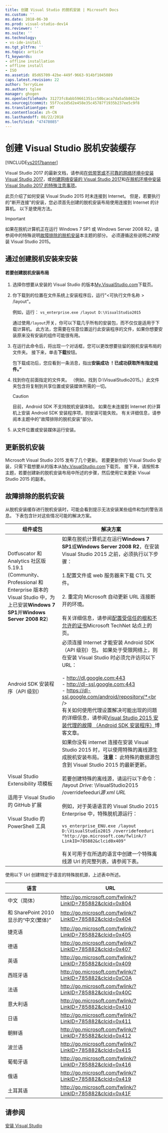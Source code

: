 ```yaml
---
title: 创建 Visual Studio 的脱机安装 | Microsoft Docs
ms.custom: ''
ms.date: 2018-06-30
ms.prod: visual-studio-dev14
ms.reviewer: ''
ms.suite: ''
ms.technology:
- vs-ide-install
ms.tgt_pltfrm: ''
ms.topic: article
f1_keywords:
- offline installation
- offline install
- ISO
ms.assetid: 85d65709-42be-449f-9663-914bf1045089
caps.latest.revision: 22
author: TerryGLee
ms.author: tglee
manager: ghogen
ms.openlocfilehash: 31273fc8abb59661351cc50bcaca7da5a5b8612e
ms.sourcegitcommit: 55f7ce2d5d2e458e35c45787f1935b237ee5c9f8
ms.translationtype: MT
ms.contentlocale: zh-CN
ms.lasthandoff: 08/22/2018
ms.locfileid: "47478085"
---
```

# <a name="create-an-offline-installation-of-visual-studio"></a>创建 Visual Studio 脱机安装缓存
[!INCLUDE[vs2017banner](../includes/vs2017banner.md)]

Visual Studio 2017 的最新文档，请参阅[在低带宽或不可靠的网络环境中安装 Visual Studio 2017](https://docs.microsoft.com/visualstudio/install/install-vs-inconsistent-quality-network)，或[创建网络安装的 Visual Studio 2017](https://docs.microsoft.com/visualstudio/install/create-a-network-installation-of-visual-studio)和[在脱机环境中安装 Visual Studio 2017 的特殊注意事项](https://docs.microsoft.com/visualstudio/install/install-visual-studio-in-offline-environment)。

此页介绍了如何安装 Visual Studio 2015 时未连接到 Internet。 但是，若要执行的"断开连接"的安装，您必须首先创建的脱机安装布局使用连接到 Internet 的计算机。 以下是使用方法。  
  
> [!IMPORTANT]
>  如果在脱机计算机正在运行 Windows 7 SP1 或 Windows Server 2008 R2，请参阅中的特殊说明[故障排除的脱机安装](#BKMK_tshoot)本主题的部分。  必须遵循这些说明*之前*安装 Visual Studio 2015。  
  
##  <a name="BKMK_Offline"></a> 通过创建脱机安装来安装  
  
#### <a name="to-create-an-offline-installation-layout"></a>若要创建脱机安装布局  
  
1.  选择你想要从安装的 Visual Studio 的版本[My.VisualStudio.com](https://my.visualstudio.com/downloads?q=visual%20studio%20Enterprise%202015)下载页。  
  
2.  你下载到的位置在文件系统上安装程序后，运行"\<可执行文件名称 > /layout"。  
  
     例如，运行： `vs_enterprise.exe /layout D:\VisualStudio2015`  
  
     通过使用`/layout`开关，你可以下载几乎所有的安装包，而不仅仅是适用于下载计算机。 此方法，您需要在任意位置运行此安装程序的文件，如果你想要安装原来没有安装的组件可能很有用。  
  
3.  在运行此命令后，将出现一个对话框，您可以更改想要驻留的脱机安装布局的文件夹。   接下来，单击**下载**按钮。  
  
     包下载成功后，您应看到一条消息，指出**安装成功 ！已成功获取所有指定组件。”**  
  
4.  找到你在前面指定的文件夹。 （例如，找到 D:\VisualStudio2015。）此文件夹包含将复制到共享位置或安装媒体所需的一切。  
  
    > [!CAUTION]
    >  目前，Android SDK 不支持脱机安装体验。 如果在未连接到 Internet 的计算机上安装 Android SDK 安装程序项，则安装可能失败。 有关详细信息，请参阅本主题中的"故障排除的脱机安装"部分。  
  
5.  从文件位置或安装媒体运行安装。  
  
## <a name="updating-an-offline-installation"></a>更新脱机安装  
 Microsoft Visual Studio 2015 发布了几个更新。 若要更新你的 Visual Studio 安装，只需下载想要从的版本从[My.VisualStudio.com](https://my.visualstudio.com/downloads?q=visual%20studio%20Enterprise%202015)下载页。 接下来，请按照本主题，若要创建新的脱机安装布局中所述的步骤，然后使用它来更新 Visual Studio 2015 的副本。  
  
##  <a name="BKMK_tshoot"></a> 故障排除的脱机安装  
 从脱机安装缓存进行脱机安装时，可能会看到提示无法安装某些组件和包的警告消息。 下表包含针对这些情况可能的解决方案。  
  
|组件或包|解决方案|  
|--------------------------|--------------|  
|Dotfuscator 和 Analytics 社区版 5.19.1 (Community、 Professional 和 Enterprise 版本的 Visual Studio 中，为上已安装**Windows 7 SP1**并**Windows Server 2008 R2**)|如果在脱机计算机正在运行**Windows 7 SP1**或**Windows Server 2008 R2**，在安装 Visual Studio 2015 之前，必须执行以下步骤：<br /><br /> 1.配置文件或 web 服务器来下载 CTL 文件。<br /><br /> 2.  重定向 Microsoft 自动更新 URL 连接断开的环境。<br /><br /> 有关详细信息，请参阅[配置受信任的根和不允许的证书](https://technet.microsoft.com/library/dn265983.aspx)Microsoft TechNet 站点上的页。|  
|Android SDK 安装程序（API 级别）|必须连接 Internet 才能安装 Android SDK（API 级别）包。 如果处于受限网络上，则在安装 Visual Studio 时必须允许访问以下 URL：<br /><br /> -   http://dl.google.com:443<br />-   http://dl-ssl.google.com:443<br />-   https://dl-ssl.google.com/android/repository/*<br /> <br />有关如何使用代理设置解决可能出现的问题的详细信息，请参阅[Visual Studio 2015 安装代理的故障 （Android SDK 安装程序）](https://blogs.msdn.microsoft.com/peterhauge/2016/09/22/visual-studio-2015-install-failures-android-sdk-setup-behind-a-proxy/)博客文章。|  
|Visual Studio Extensibility 项模板<br /><br /> 适用于 Visual Studio 的 GitHub 扩展<br /><br /> Visual Studio 的 PowerShell 工具|如果你没有 internet 连接在安装 Visual Studio 2015 时，可以使用特殊的离线源生成脱机安装布局。 **注意：** 此特殊的数据源包含到 Visual Studio 2015 的最新更新。 <br /><br /> 若要创建特殊的离线源，请运行以下命令： /layout *Drive:* \VisualStudio2015 /overridefeeduri*源 xml URL*<br /><br /> 例如，对于英语语言的 Visual Studio 2015 Enterprise 中，特殊脱机源运行：<br /><br /> `vs_enterprise_ENU.exe /layout D:\VisualStudio2015 /overridefeeduri "http://go.microsoft.com/fwlink/?LinkID=785882&clcid0x409"`<br /><br /> 有关可用于在所选的语言中创建一个特殊离线源 Url 的完整列表，请参阅下表。|  
  
 使用以下 Url 创建特定于语言的特殊脱机源，上述表中所述。  
  
|语言|URL|  
|--------------|---------|  
|中文（简体）|http://go.microsoft.com/fwlink/?LinkID=785882&clcid=0x804|  
|和 SharePoint 2010 显示的“中文(繁体)”|http://go.microsoft.com/fwlink/?LinkID=785882&clcid=0x404|  
|捷克语|http://go.microsoft.com/fwlink/?LinkID=785882&clcid=0x405|  
|德语|http://go.microsoft.com/fwlink/?LinkID=785882&clcid=0x407|  
|英语|http://go.microsoft.com/fwlink/?LinkID=785882&clcid=0x409|  
|西班牙语|http://go.microsoft.com/fwlink/?LinkID=785882&clcid=0xC0A|  
|法语|http://go.microsoft.com/fwlink/?LinkID=785882&clcid=0x40C|  
|意大利语|http://go.microsoft.com/fwlink/?LinkID=785882&clcid=0x410|  
|日语|http://go.microsoft.com/fwlink/?LinkID=785882&clcid=0x411|  
|朝鲜语|http://go.microsoft.com/fwlink/?LinkID=785882&clcid=0x412|  
|波兰语|http://go.microsoft.com/fwlink/?LinkID=785882&clcid=0x415|  
|葡萄牙语|http://go.microsoft.com/fwlink/?LinkID=785882&clcid=0x416|  
|俄语|http://go.microsoft.com/fwlink/?LinkID=785882&clcid=0x419|  
|土耳其语|http://go.microsoft.com/fwlink/?LinkID=785882&clcid=0x41F|  
  
## <a name="see-also"></a>请参阅  
 [安装 Visual Studio]()